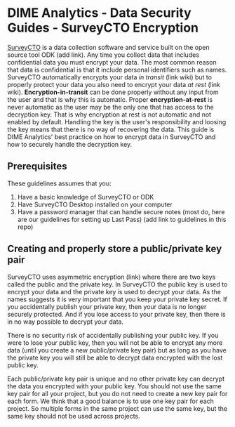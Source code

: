 # DIME Analytics - Data Security Guides - SurveyCTO Encryption

[SurveyCTO](https://www.surveycto.com/) is a data collection software and service built on the open source tool ODK (add link).
Any time you collect data that includes confidential data you must encrypt your data.
The most common reason that data is confidential is that it include personal identifiers such as names.
SurveyCTO automatically encrypts your data _in transit_  (link wiki)
but to properly protect your data you also need to encrypt your data _at rest_ (link wiki).
**Encryption-in-transit** can be done properly without any input from the user and that is why this is automatic.
Proper **encryption-at-rest** is never automatic as the user may be the only one that has access to the decryption key.
That is why encryption at rest is not automatic and not enabled by default.
Handling the key is the user's responsibility and loosing the key means that there is no way of recovering the data.
This guide is DIME Analytics' best practice on how to encrypt data in SurveyCTO and how to securely handle the decryption key.


## Prerequisites

These guidelines assumes that you:

1. Have a basic knowledge of SurveyCTO or ODK
1. Have SurveyCTO Desktop installed on your computer
1. Have a password manager that can handle secure notes (most do, here are our guidelines for setting up Last Pass) (add link to guidelines in this repo)

## Creating and properly store a public/private key pair

SurveyCTO uses asymmetric encryption (link) where there are two keys called the public and the private key.
In SurveyCTO the public key is used to encrypt your data and the private key is used to decrypt your data.
As the names suggests it is very important that you keep your private key secret.
If you accidentally publish your private key, then your data is no longer securely protected.
And if you lose access to your private key, then there is in no way possible to decrypt your data.

There is no security risk of accidentally publishing your public key.
If you were to lose your public key, then you will not be able to encrypt any more data
(until you create a new public/private key pair)
but as long as you have the private key you will still be able to decrypt data encrypted with the lost public key.

Each public/private key pair is unique and no other private key can decrypt the data you encrypted with your public key.
You should not use the same key pair for all your project,
but you do not need to create a new key pair for each form.
We think that a good balance is to use one key pair for each project.
So multiple forms in the same project can use the same key,
but the same key should not be used across projects.
